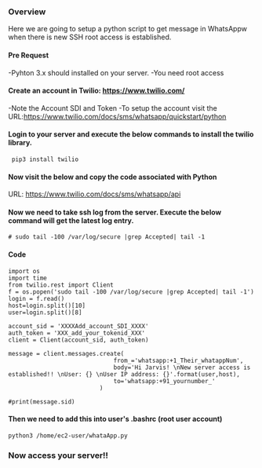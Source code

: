 ### Overview
Here we are going to setup a python script to get message in WhatsAppw when there is new SSH root access is established. 

#### Pre Request 
-Pyhton 3.x should installed on your server.
-You need root access



#### Create an account in Twilio:  https://www.twilio.com/
-Note the Account SDI and Token
-To setup the account visit the URL:https://www.twilio.com/docs/sms/whatsapp/quickstart/python



#### Login to your server and execute the below commands to install the twilio library.

```
 pip3 install twilio
```


#### Now visit the below and copy the code associated with Python

URL: https://www.twilio.com/docs/sms/whatsapp/api 



#### Now we need to take ssh log from the server.  Execute the below command will get the latest log entry.

```
# sudo tail -100 /var/log/secure |grep Accepted| tail -1
```


#### Code
```
import os
import time
from twilio.rest import Client
f = os.popen('sudo tail -100 /var/log/secure |grep Accepted| tail -1')
login = f.read()
host=login.split()[10]
user=login.split()[8]

account_sid = 'XXXXAdd_account_SDI_XXXX'
auth_token = 'XXX_add_your_tokenid_XXX'
client = Client(account_sid, auth_token)

message = client.messages.create(
                              from_='whatsapp:+1_Their_whatappNum',
                              body='Hi Jarvis! \nNew server access is established!! \nUser: {} \nUser IP address: {}'.format(user,host),
                              to='whatsapp:+91_yournumber_'
                          )

#print(message.sid)
```

#### Then we need to add this into user's .bashrc  (root user account)

```
python3 /home/ec2-user/whataApp.py
```

### Now access your server!!
